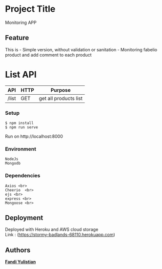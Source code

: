 # Project Title
Monitoring APP

## Feature
This is - Simple version, without validation or sanitation -
Monitoring fabelio product and add comment to each product

# List API

| API  | HTTP | Purpose |
| ------------- | ------------ | ------------- |
| /list  | GET | get all products list  |


### Setup

```
$ npm install
$ npm run serve
```
Run on http://localhost:8000<br>

### Environment

```
NodeJs 
Mongodb
```

### Dependencies 

```
Axios <br>
Cheerio  <br>
ejs <br>
express <br>
Mongoose <br>
```

## Deployment
Deployed with Heroku and AWS cloud storage<br>
Link : (https://stormy-badlands-68110.herokuapp.com)

## Authors

[**Fandi Yulistian**](https://github.com/fyulistian)